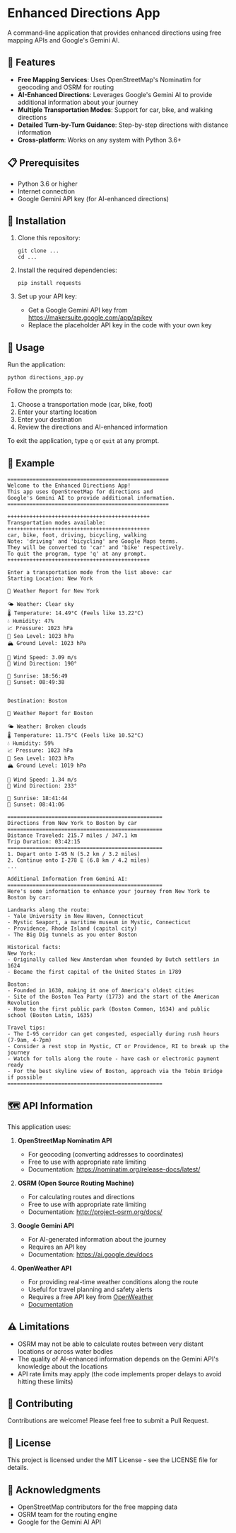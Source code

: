 # Enhanced Directions App

A command-line application that provides enhanced directions using free mapping APIs and Google's Gemini AI.

## 🌟 Features

- **Free Mapping Services**: Uses OpenStreetMap's Nominatim for geocoding and OSRM for routing
- **AI-Enhanced Directions**: Leverages Google's Gemini AI to provide additional information about your journey
- **Multiple Transportation Modes**: Support for car, bike, and walking directions
- **Detailed Turn-by-Turn Guidance**: Step-by-step directions with distance information
- **Cross-platform**: Works on any system with Python 3.6+

## 📋 Prerequisites

- Python 3.6 or higher
- Internet connection
- Google Gemini API key (for AI-enhanced directions)

## 🔧 Installation

1. Clone this repository:
   ```
   git clone ...
   cd ...
   ```

2. Install the required dependencies:
   ```
   pip install requests
   ```

3. Set up your API key:
   - Get a Google Gemini API key from https://makersuite.google.com/app/apikey
   - Replace the placeholder API key in the code with your own key

## 🚀 Usage

Run the application:
```
python directions_app.py
```

Follow the prompts to:
1. Choose a transportation mode (car, bike, foot)
2. Enter your starting location
3. Enter your destination
4. Review the directions and AI-enhanced information

To exit the application, type `q` or `quit` at any prompt.

## 📝 Example

```
===================================================
Welcome to the Enhanced Directions App!
This app uses OpenStreetMap for directions and
Google's Gemini AI to provide additional information.
===================================================

+++++++++++++++++++++++++++++++++++++++++++++
Transportation modes available:
+++++++++++++++++++++++++++++++++++++++++++++
car, bike, foot, driving, bicycling, walking
Note: 'driving' and 'bicycling' are Google Maps terms.
They will be converted to 'car' and 'bike' respectively.
To quit the program, type 'q' at any prompt.
+++++++++++++++++++++++++++++++++++++++++++++

Enter a transportation mode from the list above: car
Starting Location: New York

📍 Weather Report for New York

🌤 Weather: Clear sky
🌡 Temperature: 14.49°C (Feels like 13.22°C)
💧 Humidity: 47%
📈 Pressure: 1023 hPa
🌊 Sea Level: 1023 hPa
🏔 Ground Level: 1023 hPa

💨 Wind Speed: 3.09 m/s
🧭 Wind Direction: 190°

🌅 Sunrise: 18:56:49
🌇 Sunset: 08:49:38


Destination: Boston

📍 Weather Report for Boston

🌤 Weather: Broken clouds
🌡 Temperature: 11.75°C (Feels like 10.52°C)
💧 Humidity: 59%
📈 Pressure: 1023 hPa
🌊 Sea Level: 1023 hPa
🏔 Ground Level: 1019 hPa

💨 Wind Speed: 1.34 m/s
🧭 Wind Direction: 233°

🌅 Sunrise: 18:41:44
🌇 Sunset: 08:41:06

=================================================
Directions from New York to Boston by car
=================================================
Distance Traveled: 215.7 miles / 347.1 km
Trip Duration: 03:42:15
=================================================
1. Depart onto I-95 N (5.2 km / 3.2 miles)
2. Continue onto I-278 E (6.8 km / 4.2 miles)
...

Additional Information from Gemini AI:
=================================================
Here's some information to enhance your journey from New York to Boston by car:

Landmarks along the route:
- Yale University in New Haven, Connecticut
- Mystic Seaport, a maritime museum in Mystic, Connecticut
- Providence, Rhode Island (capital city)
- The Big Dig tunnels as you enter Boston

Historical facts:
New York:
- Originally called New Amsterdam when founded by Dutch settlers in 1624
- Became the first capital of the United States in 1789

Boston:
- Founded in 1630, making it one of America's oldest cities
- Site of the Boston Tea Party (1773) and the start of the American Revolution
- Home to the first public park (Boston Common, 1634) and public school (Boston Latin, 1635)

Travel tips:
- The I-95 corridor can get congested, especially during rush hours (7-9am, 4-7pm)
- Consider a rest stop in Mystic, CT or Providence, RI to break up the journey
- Watch for tolls along the route - have cash or electronic payment ready
- For the best skyline view of Boston, approach via the Tobin Bridge if possible
=================================================
```

## 🗺️ API Information

This application uses:

1. **OpenStreetMap Nominatim API**
   - For geocoding (converting addresses to coordinates)
   - Free to use with appropriate rate limiting
   - Documentation: https://nominatim.org/release-docs/latest/

2. **OSRM (Open Source Routing Machine)**
   - For calculating routes and directions
   - Free to use with appropriate rate limiting
   - Documentation: http://project-osrm.org/docs/

3. **Google Gemini API**
   - For AI-generated information about the journey
   - Requires an API key
   - Documentation: https://ai.google.dev/docs

4. **OpenWeather API**  
   - For providing real-time weather conditions along the route  
   - Useful for travel planning and safety alerts  
   - Requires a free API key from [OpenWeather](https://openweathermap.org/api)  
   - [Documentation](https://openweathermap.org/current)

## ⚠️ Limitations

- OSRM may not be able to calculate routes between very distant locations or across water bodies
- The quality of AI-enhanced information depends on the Gemini API's knowledge about the locations
- API rate limits may apply (the code implements proper delays to avoid hitting these limits)

## 🤝 Contributing

Contributions are welcome! Please feel free to submit a Pull Request.

## 📄 License

This project is licensed under the MIT License - see the LICENSE file for details.

## 🙏 Acknowledgments

- OpenStreetMap contributors for the free mapping data
- OSRM team for the routing engine
- Google for the Gemini AI API
